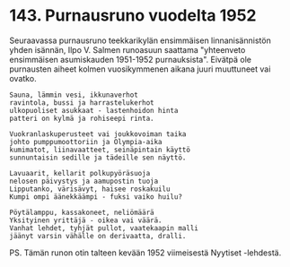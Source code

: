 


    
# 143. Purnausruno vuodelta 1952

Seuraavassa purnausruno teekkarikylän ensimmäisen linnanisännistön yhden isännän, Ilpo V. Salmen 
runoasuun saattama "yhteenveto ensimmäisen asumiskauden 1951-1952 purnauksista". Eivätpä ole 
purnausten aiheet kolmen vuosikymmenen aikana juuri muuttuneet vai ovatko.

    Sauna, lämmin vesi, ikkunaverhot
    ravintola, bussi ja harrastelukerhot 
    ulkopuoliset asukkaat - lastenhoidon hinta
    patteri on kylmä ja rohiseepi rinta. 
    
    Vuokranlaskuperusteet vai joukkovoiman taika 
    johto pumppumoottoriin ja Olympia-aika 
    kumimatot, liinavaatteet, seinäpintain käyttö 
    sunnuntaisin sedille ja tädeille sen näyttö.
    
    Lavuaarit, kellarit polkupyöräsuoja 
    nelosen päivystys ja aamupostin tuoja 
    Lipputanko, värisävyt, haisee roskakuilu 
    Kumpi ompi äänekkäämpi - fuksi vaiko huilu?
    
    Pöytälamppu, kassakoneet, neliömäärä 
    Yksityinen yrittäjä - oikea vai väärä. 
    Vanhat lehdet, tyhjät pullot, vaatekaapin malli 
    jäänyt varsin vähälle on derivaatta, dralli.

PS. Tämän runon otin talteen kevään 1952 viimeisestä Nyytiset -lehdestä.



